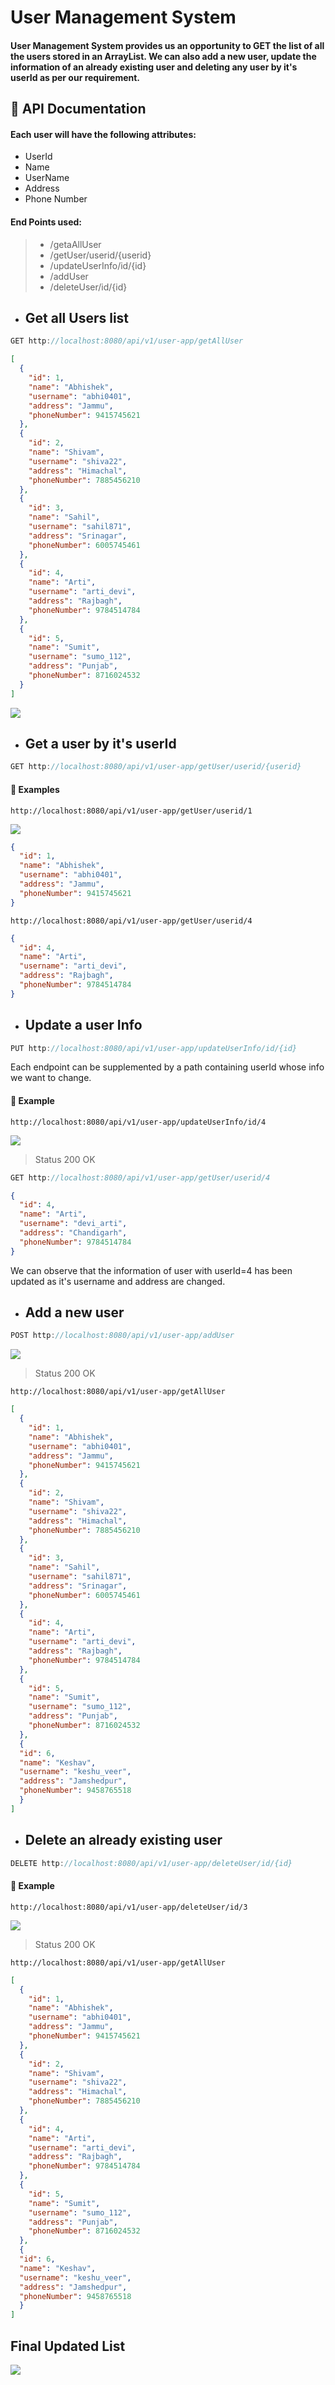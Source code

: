 # User Management System
#### User Management System provides us an opportunity to GET the list of all the users stored in an ArrayList. We can also add a new user, update the information of an already existing user and deleting any user by it's userId as per our requirement.

## 📄 API Documentation

#### Each user will have the following attributes:
- UserId
- Name
- UserName
- Address
- Phone Number

#### End Points used:
> - /getaAllUser
> - /getUser/userid/{userid}
> - /updateUserInfo/id/{id}
> - /addUser
> - /deleteUser/id/{id}

- ## Get all Users list

```rs
GET http://localhost:8080/api/v1/user-app/getAllUser
```
```json
[
  {
    "id": 1,
    "name": "Abhishek",
    "username": "abhi0401",
    "address": "Jammu",
    "phoneNumber": 9415745621
  },
  {
    "id": 2,
    "name": "Shivam",
    "username": "shiva22",
    "address": "Himachal",
    "phoneNumber": 7885456210
  },
  {
    "id": 3,
    "name": "Sahil",
    "username": "sahil871",
    "address": "Srinagar",
    "phoneNumber": 6005745461
  },
  {
    "id": 4,
    "name": "Arti",
    "username": "arti_devi",
    "address": "Rajbagh",
    "phoneNumber": 9784514784
  },
  {
    "id": 5,
    "name": "Sumit",
    "username": "sumo_112",
    "address": "Punjab",
    "phoneNumber": 8716024532
  }
]
```
![](/screenshots/SnapShot1_GetAllUsers.jpg)
- ## Get a user by it's userId

```rs
GET http://localhost:8080/api/v1/user-app/getUser/userid/{userid}
```
#### 🎯 Examples
```
http://localhost:8080/api/v1/user-app/getUser/userid/1
```
![](/screenshots/SnapShot2_GetUserById.jpg)
```json
{
  "id": 1,
  "name": "Abhishek",
  "username": "abhi0401",
  "address": "Jammu",
  "phoneNumber": 9415745621
}
```

```
http://localhost:8080/api/v1/user-app/getUser/userid/4
```
```json
{
  "id": 4,
  "name": "Arti",
  "username": "arti_devi",
  "address": "Rajbagh",
  "phoneNumber": 9784514784
}
```
- ##  Update a user Info
```rs
PUT http://localhost:8080/api/v1/user-app/updateUserInfo/id/{id}
```
Each endpoint can be supplemented by a path containing userId whose info we want to change.
#### 🎯 Example
```
http://localhost:8080/api/v1/user-app/updateUserInfo/id/4
```
![](/screenshots/SnapShot4_updateUserInfo.jpg)
> Status 200 OK
```rs
GET http://localhost:8080/api/v1/user-app/getUser/userid/4
```
```json
{
  "id": 4,
  "name": "Arti",
  "username": "devi_arti",
  "address": "Chandigarh",
  "phoneNumber": 9784514784
}
```
We can observe that the information of user with userId=4 has been updated as it's username and address are changed.

- ##  Add a new user
```rs
POST http://localhost:8080/api/v1/user-app/addUser
```
![](/screenshots/SnapShot3_addUser.jpg)
> Status 200 OK
```
http://localhost:8080/api/v1/user-app/getAllUser
```
```json
[
  {
    "id": 1,
    "name": "Abhishek",
    "username": "abhi0401",
    "address": "Jammu",
    "phoneNumber": 9415745621
  },
  {
    "id": 2,
    "name": "Shivam",
    "username": "shiva22",
    "address": "Himachal",
    "phoneNumber": 7885456210
  },
  {
    "id": 3,
    "name": "Sahil",
    "username": "sahil871",
    "address": "Srinagar",
    "phoneNumber": 6005745461
  },
  {
    "id": 4,
    "name": "Arti",
    "username": "arti_devi",
    "address": "Rajbagh",
    "phoneNumber": 9784514784
  },
  {
    "id": 5,
    "name": "Sumit",
    "username": "sumo_112",
    "address": "Punjab",
    "phoneNumber": 8716024532
  },
  {
  "id": 6,
  "name": "Keshav",
  "username": "keshu_veer",
  "address": "Jamshedpur",
  "phoneNumber": 9458765518
  }
]
```
- ## Delete an already existing user
```rs
DELETE http://localhost:8080/api/v1/user-app/deleteUser/id/{id}
```
#### 🎯 Example
```
http://localhost:8080/api/v1/user-app/deleteUser/id/3
```
![](/screenshots/SnapShot5_deleteUser.jpg)
> Status 200 OK
```
http://localhost:8080/api/v1/user-app/getAllUser
```
```json
[
  {
    "id": 1,
    "name": "Abhishek",
    "username": "abhi0401",
    "address": "Jammu",
    "phoneNumber": 9415745621
  },
  {
    "id": 2,
    "name": "Shivam",
    "username": "shiva22",
    "address": "Himachal",
    "phoneNumber": 7885456210
  },
  {
    "id": 4,
    "name": "Arti",
    "username": "arti_devi",
    "address": "Rajbagh",
    "phoneNumber": 9784514784
  },
  {
    "id": 5,
    "name": "Sumit",
    "username": "sumo_112",
    "address": "Punjab",
    "phoneNumber": 8716024532
  },
  {
  "id": 6,
  "name": "Keshav",
  "username": "keshu_veer",
  "address": "Jamshedpur",
  "phoneNumber": 9458765518
  }
]
```
## Final Updated List
![](/screenshots/SnapShot6_FinalUpdatedList.jpg)
